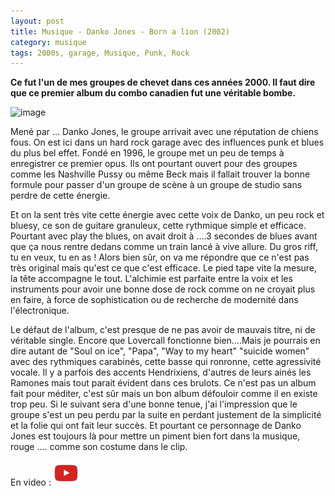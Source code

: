 ```yaml
---
layout: post
title: Musique - Danko Jones - Born a lion (2002)
category: musique
tags: 2000s, garage, Musique, Punk, Rock
---
```

**Ce fut l'un de mes groupes de chevet dans ces années 2000. Il faut dire que ce premier album du combo canadien fut une véritable bombe.**

![image](https://filedn.eu/llqi9IBxlYouGRXYG2xlROb/img/2019/bornalion.jpg)

Mené par ... Danko Jones, le groupe arrivait avec une réputation de chiens fous. On est ici dans un hard rock garage avec des influences punk et blues du plus bel effet. Fondé en 1996, le groupe met un peu de temps à enregistrer ce premier opus. Ils ont pourtant ouvert pour des groupes comme les Nashville Pussy ou même Beck mais il fallait trouver la bonne formule pour passer d'un groupe de scène à un groupe de studio sans perdre de cette énergie.

Et on la sent très vite cette énergie avec cette voix de Danko, un peu rock et bluesy, ce son de guitare granuleux, cette rythmique simple et efficace. Pourtant avec play the blues, on avait droit à ....3 secondes de blues avant que ça nous rentre dedans comme un train lancé à vive allure. Du gros riff, tu en veux, tu en as ! Alors bien sûr, on va me répondre que ce n'est pas très original mais qu'est ce que c'est efficace. Le pied tape vite la mesure, la tête accompagne le tout. L'alchimie est parfaite entre la voix et les instruments pour avoir une bonne dose de rock comme on ne croyait plus en faire, à force de sophistication ou de recherche de modernité dans l'électronique. 

Le défaut de l'album, c'est presque de ne pas avoir de mauvais titre, ni de véritable single. Encore que Lovercall fonctionne bien....Mais je pourrais en dire autant de "Soul on ice", "Papa", "Way to my heart" "suicide women" avec des rythmiques carabinés, cette basse qui ronronne, cette agressivité vocale. Il y a parfois des accents Hendrixiens, d'autres de leurs ainés les Ramones mais tout parait évident dans ces brulots. Ce n'est pas un album fait pour méditer, c'est sûr mais un bon album défouloir comme il en existe trop peu. Si le suivant sera d'une bonne tenue, j'ai l'impression que le groupe s'est un peu perdu par la suite en perdant justement de la simplicité et la folie qui ont fait leur succès. Et pourtant ce personnage de Danko Jones est toujours là pour mettre un piment bien fort dans la musique, rouge .... comme son costume dans le clip.

En video : [![video](/images/youtube.png)](https://www.youtube.com/watch?v=SqW_KeE6ZOs)


